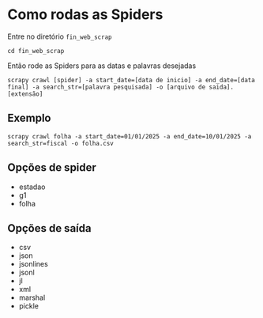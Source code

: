 # Como rodas as Spiders

Entre no diretório `fin_web_scrap`

```
cd fin_web_scrap
```

Então rode as Spiders para as datas e palavras desejadas

```
scrapy crawl [spider] -a start_date=[data de inicio] -a end_date=[data final] -a search_str=[palavra pesquisada] -o [arquivo de saida].[extensão]
```

## Exemplo

```
scrapy crawl folha -a start_date=01/01/2025 -a end_date=10/01/2025 -a search_str=fiscal -o folha.csv
```

## Opções de spider

- estadao
- g1
- folha

## Opções de saída

- csv
- json
- jsonlines
- jsonl
- jl
- xml 
- marshal
- pickle
